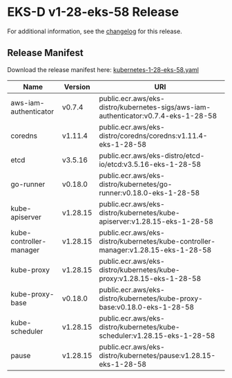 # EKS-D v1-28-eks-58 Release

For additional information, see the [changelog](CHANGELOG-v1-28-eks-58.md) for this release.

## Release Manifest

Download the release manifest here: [kubernetes-1-28-eks-58.yaml](https://distro.eks.amazonaws.com/kubernetes-1-28/kubernetes-1-28-eks-58.yaml)

| Name | Version | URI |
|------|---------|-----|
| aws-iam-authenticator | v0.7.4 | public.ecr.aws/eks-distro/kubernetes-sigs/aws-iam-authenticator:v0.7.4-eks-1-28-58 |
| coredns | v1.11.4 | public.ecr.aws/eks-distro/coredns/coredns:v1.11.4-eks-1-28-58 |
| etcd | v3.5.16 | public.ecr.aws/eks-distro/etcd-io/etcd:v3.5.16-eks-1-28-58 |
| go-runner | v0.18.0 | public.ecr.aws/eks-distro/kubernetes/go-runner:v0.18.0-eks-1-28-58 |
| kube-apiserver | v1.28.15 | public.ecr.aws/eks-distro/kubernetes/kube-apiserver:v1.28.15-eks-1-28-58 |
| kube-controller-manager | v1.28.15 | public.ecr.aws/eks-distro/kubernetes/kube-controller-manager:v1.28.15-eks-1-28-58 |
| kube-proxy | v1.28.15 | public.ecr.aws/eks-distro/kubernetes/kube-proxy:v1.28.15-eks-1-28-58 |
| kube-proxy-base | v0.18.0 | public.ecr.aws/eks-distro/kubernetes/kube-proxy-base:v0.18.0-eks-1-28-58 |
| kube-scheduler | v1.28.15 | public.ecr.aws/eks-distro/kubernetes/kube-scheduler:v1.28.15-eks-1-28-58 |
| pause | v1.28.15 | public.ecr.aws/eks-distro/kubernetes/pause:v1.28.15-eks-1-28-58 |
